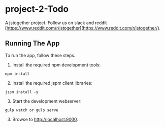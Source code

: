 # project-2-Todo 

A jstogether project. Follow us on slack and reddit [https://www.reddit.com/r/jstogether](https://www.reddit.com/r/jstogether/).

## Running The App

To run the app, follow these steps.

1. Install the required npm development tools:

  ```shell
  npm install
  ```
  
2. Install the required jspm client libraries:

  ```shell
  jspm install -y
  ```
  
3. Start the development webserver:

  ```shell
  gulp watch or gulp serve
  ```

3. Browse to [http://localhost:9000](http://localhost:9000).